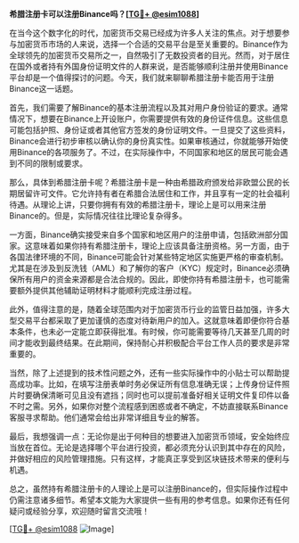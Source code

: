 **希腊注册卡可以注册Binance吗？[[TG💪+ @esim1088](https://t.me/s/esim1088)]**

在当今这个数字化的时代，加密货币交易已经成为许多人关注的焦点。对于想要参与加密货币市场的人来说，选择一个合适的交易平台是至关重要的。Binance作为全球领先的加密货币交易所之一，自然吸引了无数投资者的目光。然而，对于居住在国外或者持有外国身份证明文件的人群来说，是否能够顺利注册并使用Binance平台却是一个值得探讨的问题。今天，我们就来聊聊希腊注册卡能否用于注册Binance这一话题。

首先，我们需要了解Binance的基本注册流程以及其对用户身份验证的要求。通常情况下，想要在Binance上开设账户，你需要提供有效的身份证件信息。这些信息可能包括护照、身份证或者其他官方签发的身份证明文件。一旦提交了这些资料，Binance会进行初步审核以确认你的身份真实性。如果审核通过，你就能够开始使用Binance的各项服务了。不过，在实际操作中，不同国家和地区的居民可能会遇到不同的限制或要求。

那么，具体到希腊注册卡呢？希腊注册卡是一种由希腊政府颁发给非欧盟公民的长期居留许可文件。它允许持有者在希腊合法居住和工作，并且享有一定的社会福利待遇。从理论上讲，只要你拥有有效的希腊注册卡，理论上是可以用来注册Binance的。但是，实际情况往往比理论复杂得多。

一方面，Binance确实接受来自多个国家和地区用户的注册申请，包括欧洲部分国家。这意味着如果你持有希腊注册卡，理论上应该具备注册资格。另一方面，由于各国法律环境的不同，Binance可能会针对某些特定地区实施更严格的审查机制。尤其是在涉及到反洗钱（AML）和了解你的客户（KYC）规定时，Binance必须确保所有用户的资金来源都是合法合规的。因此，即使你持有希腊注册卡，也可能需要额外提供其他辅助证明材料才能顺利完成注册过程。

此外，值得注意的是，随着全球范围内对于加密货币行业的监管日益加强，许多大型交易平台都采取了更加谨慎的态度对待新用户的加入。这就意味着即便你符合基本条件，也未必一定能立即获得批准。有时候，你可能需要等待几天甚至几周的时间才能收到最终结果。在此期间，保持耐心并积极配合平台工作人员的要求是非常重要的。

当然，除了上述提到的技术性问题之外，还有一些实际操作中的小贴士可以帮助提高成功率。比如，在填写注册表单时务必保证所有信息准确无误；上传身份证件照片时要确保清晰可见且没有遮挡；同时也可以提前准备好相关证明文件复印件以备不时之需。另外，如果你对整个流程感到困惑或者不确定，不妨直接联系Binance客服寻求帮助。他们通常会给出非常详细且专业的解答。

最后，我想强调一点：无论你是出于何种目的想要进入加密货币领域，安全始终应当放在首位。无论是选择哪个平台进行投资，都必须充分认识到其中存在的风险，并做好相应的风险管理措施。只有这样，才能真正享受到区块链技术带来的便利与机遇。

总之，虽然持有希腊注册卡的人理论上是可以注册Binance的，但实际操作过程中仍需注意诸多细节。希望本文能为大家提供一些有用的参考信息。如果你还有任何疑问或经验分享，欢迎随时留言交流哦！

[[TG💪+ @esim1088](https://t.me/s/esim1088) ![Image](https://i.postimg.cc/4NQfJmqS/Snipaste-2025-05-13-00-14-12.png)]